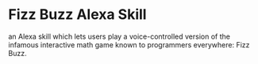 # Fizz Buzz Alexa Skill
an Alexa skill which lets users play a voice-controlled version of the infamous interactive math game known to programmers everywhere: Fizz Buzz.
